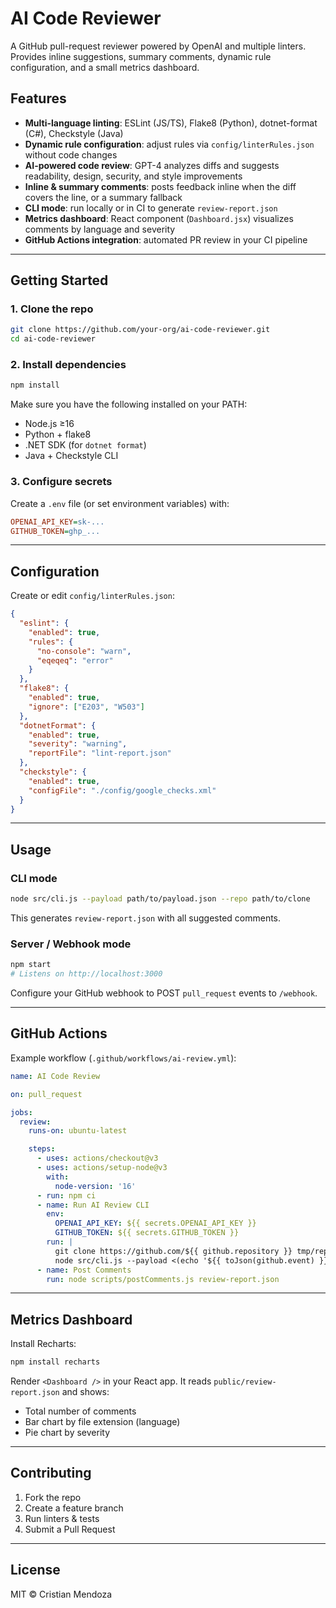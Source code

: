 
# AI Code Reviewer

A GitHub pull-request reviewer powered by OpenAI and multiple linters.  
Provides inline suggestions, summary comments, dynamic rule configuration, and a small metrics dashboard.

## Features

- **Multi-language linting**: ESLint (JS/TS), Flake8 (Python), dotnet-format (C#), Checkstyle (Java)  
- **Dynamic rule configuration**: adjust rules via `config/linterRules.json` without code changes  
- **AI-powered code review**: GPT-4 analyzes diffs and suggests readability, design, security, and style improvements  
- **Inline & summary comments**: posts feedback inline when the diff covers the line, or a summary fallback  
- **CLI mode**: run locally or in CI to generate `review-report.json`  
- **Metrics dashboard**: React component (`Dashboard.jsx`) visualizes comments by language and severity  
- **GitHub Actions integration**: automated PR review in your CI pipeline

---

## Getting Started

### 1. Clone the repo

```bash
git clone https://github.com/your-org/ai-code-reviewer.git
cd ai-code-reviewer
````

### 2. Install dependencies

```bash
npm install
```

Make sure you have the following installed on your PATH:

* Node.js ≥16
* Python + flake8
* .NET SDK (for `dotnet format`)
* Java + Checkstyle CLI

### 3. Configure secrets

Create a `.env` file (or set environment variables) with:

```ini
OPENAI_API_KEY=sk-...
GITHUB_TOKEN=ghp_...
```

---

## Configuration

Create or edit `config/linterRules.json`:

```json
{
  "eslint": {
    "enabled": true,
    "rules": {
      "no-console": "warn",
      "eqeqeq": "error"
    }
  },
  "flake8": {
    "enabled": true,
    "ignore": ["E203", "W503"]
  },
  "dotnetFormat": {
    "enabled": true,
    "severity": "warning",
    "reportFile": "lint-report.json"
  },
  "checkstyle": {
    "enabled": true,
    "configFile": "./config/google_checks.xml"
  }
}
```

---

## Usage

### CLI mode

```bash
node src/cli.js --payload path/to/payload.json --repo path/to/clone
```

This generates `review-report.json` with all suggested comments.

### Server / Webhook mode

```bash
npm start
# Listens on http://localhost:3000
```

Configure your GitHub webhook to POST `pull_request` events to `/webhook`.

---

## GitHub Actions

Example workflow (`.github/workflows/ai-review.yml`):

```yaml
name: AI Code Review

on: pull_request

jobs:
  review:
    runs-on: ubuntu-latest

    steps:
      - uses: actions/checkout@v3
      - uses: actions/setup-node@v3
        with:
          node-version: '16'
      - run: npm ci
      - name: Run AI Review CLI
        env:
          OPENAI_API_KEY: ${{ secrets.OPENAI_API_KEY }}
          GITHUB_TOKEN: ${{ secrets.GITHUB_TOKEN }}
        run: |
          git clone https://github.com/${{ github.repository }} tmp/repo
          node src/cli.js --payload <(echo '${{ toJson(github.event) }}') --repo tmp/repo
      - name: Post Comments
        run: node scripts/postComments.js review-report.json
```

---

## Metrics Dashboard

Install Recharts:

```bash
npm install recharts
```

Render `<Dashboard />` in your React app. It reads `public/review-report.json` and shows:

* Total number of comments
* Bar chart by file extension (language)
* Pie chart by severity

---

## Contributing

1. Fork the repo
2. Create a feature branch
3. Run linters & tests
4. Submit a Pull Request

---

## License

MIT © Cristian Mendoza

```
```
